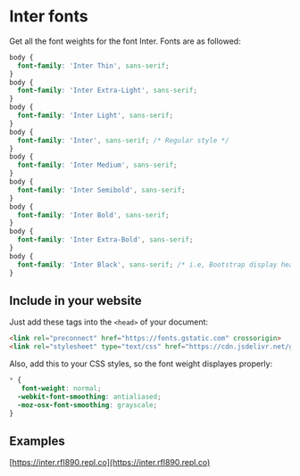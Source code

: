# Inter fonts   
Get all the font weights for the font Inter. Fonts are as followed:
```css
body {
  font-family: 'Inter Thin', sans-serif;
}
body {
  font-family: 'Inter Extra-Light', sans-serif;
}
body {
  font-family: 'Inter Light', sans-serif;
}
body {
  font-family: 'Inter', sans-serif; /* Regular style */
}
body {
  font-family: 'Inter Medium', sans-serif;
}
body {
  font-family: 'Inter Semibold', sans-serif;
}
body {
  font-family: 'Inter Bold', sans-serif;
}
body {
  font-family: 'Inter Extra-Bold', sans-serif;
}
body {
  font-family: 'Inter Black', sans-serif; /* i.e, Bootstrap display headings */
}
```   
## Include in your website   
Just add these tags into the `<head>` of your document:
```html
<link rel="preconnect" href="https://fonts.gstatic.com" crossorigin>
<link rel="stylesheet" type="text/css" href="https://cdn.jsdelivr.net/gh/rfl890/inter@main/inter.min.css">
```
Also, add this to your CSS styles, so the font weight displayes properly:   
```css
* {
   font-weight: normal;
  -webkit-font-smoothing: antialiased;
  -moz-osx-font-smoothing: grayscale;  
}
```
## Examples   
[https://inter.rfl890.repl.co](https://inter.rfl890.repl.co)
